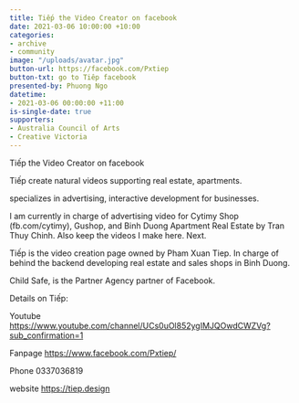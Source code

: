 ```yaml
---
title: Tiếp the Video Creator on facebook
date: 2021-03-06 10:00:00 +10:00
categories:
- archive
- community
image: "/uploads/avatar.jpg"
button-url: https://facebook.com/Pxtiep
button-txt: go to Tiêp facebook
presented-by: Phuong Ngo
datetime:
- 2021-03-06 00:00:00 +11:00
is-single-date: true
supporters:
- Australia Council of Arts
- Creative Victoria
---
```


Tiếp the Video Creator on facebook

Tiếp create natural videos supporting real estate, apartments.

specializes in advertising, interactive development for businesses.

I am currently in charge of advertising video for Cytimy Shop (fb.com/cytimy), Gushop, and Binh Duong Apartment Real Estate by Tran Thuy Chinh. Also keep the videos I make here. Next.

Tiếp is the video creation page owned by Pham Xuan Tiep. In charge of behind the backend developing real estate and sales shops in Binh Duong.

Child Safe, is the Partner Agency partner of Facebook.

Details on Tiếp:

Youtube https://www.youtube.com/channel/UCs0uOl852ygIMJQOwdCWZVg?sub_confirmation=1

Fanpage https://www.facebook.com/Pxtiep/

Phone 0337036819

website https://tiep.design
